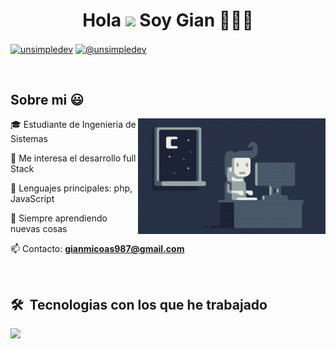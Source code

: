 
<h1 align="center"><b> Hola </b><img src="https://media.giphy.com/media/hvRJCLFzcasrR4ia7z/giphy.gif" width="35"> Soy Gian 👨🏻‍💻</h1>

<p align="left">
  <a href="https://linkedin.com/in/gian-mca" target="blank"><img align="center" src="https://img.shields.io/badge/LinkedIn-0077B5?style=for-the-badge&logo=linkedin&logoColor=white" alt="unsimpledev"/></a>
  <a href = "mailto:gianmicoas987@gmail.com" target="blank"><img align="center" src="https://img.shields.io/badge/Gmail-D14836?style=for-the-badge&logo=gmail&logoColor=white" alt="@unsimpledev"  /></a>
</p>
<br>



<h2>Sobre mi 😃</h2>
<img alt="Night Coding" src="https://raw.githubusercontent.com/AVS1508/AVS1508/master/assets/Night-Coding.gif" align="right"/>
<!--Intro start-->
<p align="left">
🎓 Estudiante de Ingenieria de Sistemas

📝 Me interesa el desarrollo full Stack

🌟 Lenguajes principales: php, JavaScript

📝 Siempre aprendiendo nuevas cosas

📫 Contacto: **gianmicoas987@gmail.com**
<!--Intro end-->
</p>
<br>

<h2>🛠 &nbsp;Tecnologias con los que he trabajado</h2>
<!--tech stack icons-->
<p align="left">
  <a href="https://skillicons.dev">
    <img src="https://skillicons.dev/icons?i=java,php,css,html,js,mysql,git,github,vscode,sass&perline=12" />
  </a>
</p>
<br>




